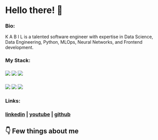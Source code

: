 
# Hello there! 👋


### Bio:

K A B I L is a talented software engineer with expertise in Data Science, Data Engineering, Python, MLOps, Neural Networks, and Frontend development.
            

### My Stack:

### <img src="https://rd3ps1doua.execute-api.us-east-1.amazonaws.com/dev/ft/profile/streetcred/github/tag/Data%20Science"/> <img src="https://rd3ps1doua.execute-api.us-east-1.amazonaws.com/dev/ft/profile/streetcred/github/tag/Data%20Engineering"/> <img src="https://rd3ps1doua.execute-api.us-east-1.amazonaws.com/dev/ft/profile/streetcred/github/tag/Python"/>

### <img src="https://rd3ps1doua.execute-api.us-east-1.amazonaws.com/dev/ft/profile/streetcred/github/tag/MLOps"/> <img src="https://rd3ps1doua.execute-api.us-east-1.amazonaws.com/dev/ft/profile/streetcred/github/tag/Java"/> <img src="https://rd3ps1doua.execute-api.us-east-1.amazonaws.com/dev/ft/profile/streetcred/github/tag/Frontend"/>

### 

### Links:

### <a href="https://www.linkedin.com/in/k-a-b-i-l-223331171/">linkedin</a> | <a href="https://www.youtube.com/feeds/videos.xml?channel_id=UC67HGEOkHJO0-lF6XO2PGTQ">youtube</a> | <a href="https://www.github.com/Kabilduke">github</a>

## 👇 Few things about me


<div>

            
</div>

